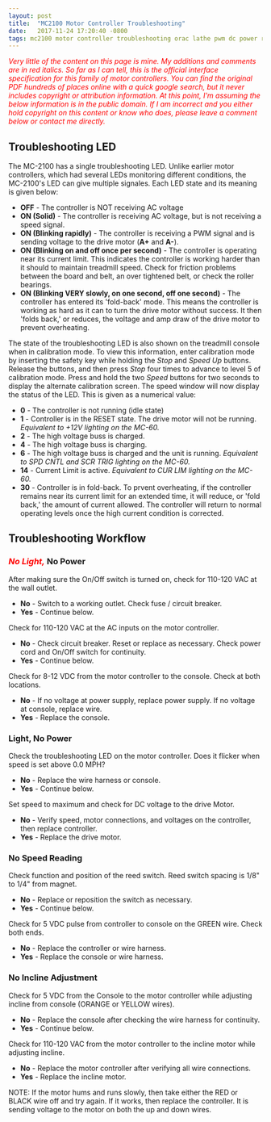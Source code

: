 ```yaml
---
layout: post
title:  "MC2100 Motor Controller Troubleshooting"
date:   2017-11-24 17:20:40 -0800
tags: mc2100 motor controller troubleshooting orac lathe pwm dc power reverse_engineering
---
```

<span style="color:red">_Very little of the content on this page is mine.  My additions and comments are in red italics.  So far as I can tell, this is the official interface specification for this family of motor controllers.  You can find the original PDF hundreds of places online with a quick google search, but it never includes copyright or attribution information.  At this point, I'm assuming the below information is in the public domain.  If I am incorrect and you either hold copyright on this content or know who does, please leave a comment below or contact me directly._</span>

## Troubleshooting LED

The MC-2100 has a single troubleshooting LED.  Unlike earlier motor controllers, which had several LEDs monitoring different conditions, the MC-2100's LED can give multiple signales.  Each LED state and its meaning is given below:

* **OFF** - The controller is NOT receiving AC voltage
* **ON (Solid)** - The controller is receiving AC voltage, but is not receiving a speed signal.
* **ON (Blinking rapidly)** - The controller is receiving a PWM signal and is sending voltage to the drive motor (**A+** and **A-**).
* **ON (Blinking on and off once per second)** - The controller is operating near its current limit.  This indicates the controller is working harder than it should to maintain treadmill speed.  Check for friction problems between the board and belt, an over tightened belt, or check the roller bearings.
* **ON (Blinking VERY slowly, on one second, off one second)** - The controller has entered its 'fold-back' mode.  This means the controller is working as hard as it can to turn the drive motor without success.  It then 'folds back,' or reduces, the voltage and amp draw of the drive motor to prevent overheating.

The state of the troubleshooting LED is also shown on the treadmill console when in calibration mode.  To view this information, enter calibration mode by inserting the safety key while holding the _Stop_ and _Speed Up_ buttons.  Release the buttons, and then press _Stop_ four times to advance to level 5 of calibration mode.  Press and hold the two _Speed_ buttons for two seconds to display the alternate calibration screen.  The speed window will now display the status of the LED.  This is given as a numerical value:

* **0** - The controller is not running (idle state)
* **1** - Controller is in the RESET state.  The drive motor will not be running.  _Equivalent to +12V lighting on the MC-60._
* **2** - The high voltage buss is charged.
* **4** - The high voltage buss is charging.
* **6** - The high voltage buss is charged and the unit is running.  _Equivalent to SPD CNTL and SCR TRIG lighting on the MC-60._
* **14** - Current Limit is active.  _Equivalent to CUR LIM lighting on the MC-60._
* **30** - Controller is in fold-back.  To prvent overheating, if the controller remains near its current limit for an extended time, it will reduce, or 'fold back,' the amount of current allowed.  The controller will return to normal operating levels once the high current condition is corrected. 

## Troubleshooting Workflow

### <span style="color:red">_No Light,_</span> No Power

After making sure the On/Off switch is turned on, check for 110-120 VAC at the wall outlet.
- **No** - Switch to a working outlet.  Check fuse / circuit breaker.
- **Yes** - Continue below.

Check for 110-120 VAC at the AC inputs on the motor controller.
- **No** - Check circuit breaker.  Reset or replace as necessary.  Check power cord and On/Off switch for continuity.
- **Yes** - Continue below.

Check for 8-12 VDC from the motor controller to the console.  Check at both locations.
- **No** - If no voltage at power supply, replace power supply.  If no voltage at console, replace wire.
- **Yes** - Replace the console.

### Light, No Power

Check the troubleshooting LED on the motor controller.  Does it flicker when speed is set above 0.0 MPH?
- **No** - Replace the wire harness or console.
- **Yes** - Continue below.

Set speed to maximum and check for DC voltage to the drive Motor.
- **No** - Verify speed, motor connections, and voltages on the controller, then replace controller.
- **Yes** - Replace the drive motor.

### No Speed Reading

Check function and position of the reed switch.  Reed switch spacing is 1/8" to 1/4" from magnet.
- **No** - Replace or reposition the switch as necessary.
- **Yes** - Continue below.

Check for 5 VDC pulse from controller to console on the GREEN wire.  Check both ends.
- **No** - Replace the controller or wire harness.
- **Yes** - Replace the console or wire harness.

### No Incline Adjustment

Check for 5 VDC from the Console to the motor controller while adjusting incline from console (ORANGE or YELLOW wires).
- **No** - Replace the console after checking the wire harness for continuity.
- **Yes** - Continue below.

Check for 110-120 VAC from the motor controller to the incline motor while adjusting incline.
- **No** - Replace the motor controller after verifying all wire connections.
- **Yes** - Replace the incline motor.

NOTE: If the motor hums and runs slowly, then take either the RED or BLACK wire off and try again.  If it works, then replace the controller.  It is sending voltage to the motor on both the up and down wires.
